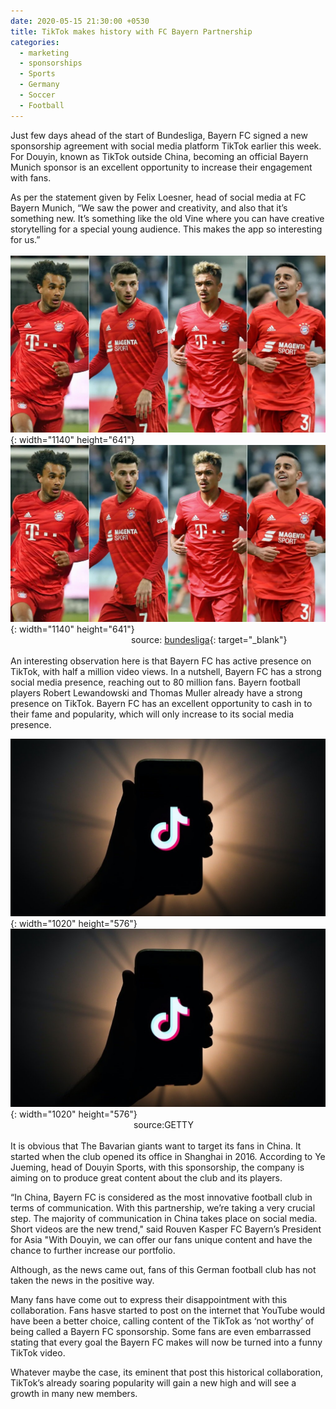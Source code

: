```yaml
---
date: 2020-05-15 21:30:00 +0530
title: TikTok makes history with FC Bayern Partnership
categories:
  - marketing
  - sponsorships
  - Sports
  - Germany
  - Soccer
  - Football
---
```


Just few days ahead of the start of Bundesliga, Bayern FC signed a new sponsorship agreement with social media platform TikTok earlier this week. For Douyin, known as TikTok outside China, becoming an official Bayern Munich sponsor is an excellent opportunity to increase their engagement with fans.

As per the statement given by Felix Loesner, head of social media at FC Bayern Munich, “We saw the power and creativity, and also that it’s something new. It’s something like the old Vine where you can have creative storytelling for a special young audience. This makes the app so interesting for us.”<br>&nbsp; &nbsp; &nbsp; &nbsp; &nbsp; &nbsp; &nbsp; &nbsp; &nbsp; &nbsp; &nbsp; &nbsp; &nbsp; &nbsp; &nbsp; &nbsp; &nbsp; &nbsp;&nbsp;![](/uploads/bayern.jpg){: width="1140" height="641"}![](/images/blog/bayern.jpg){: width="1140" height="641"}<br>&nbsp; &nbsp; &nbsp; &nbsp; &nbsp; &nbsp; &nbsp; &nbsp; &nbsp; &nbsp; &nbsp; &nbsp; &nbsp; &nbsp; &nbsp; &nbsp; &nbsp; &nbsp; &nbsp; &nbsp; &nbsp; &nbsp; &nbsp; &nbsp; &nbsp;source: [bundesliga](https://www.bundesliga.com/en/bundesliga/news/bayern-munich-president-hainer-backs-zirkzee-dajaku-batista-meier-singh-breakthrough-9894){: target="_blank"}<br><br>An interesting observation here is that Bayern FC has active presence on TikTok, with half a million video views. In a nutshell, Bayern FC has a strong social media presence, reaching out to 80 million fans. Bayern football players Robert Lewandowski and Thomas Muller already have a strong presence on TikTok. Bayern FC has an excellent opportunity to cash in to their fame and popularity, which will only increase to its social media presence.

![](/uploads/2.jpg){: width="1020" height="576"}![](/images/blog/tiktok.jpg){: width="1020" height="576"}<br>&nbsp; &nbsp; &nbsp; &nbsp; &nbsp; &nbsp; &nbsp; &nbsp; &nbsp; &nbsp; &nbsp; &nbsp; &nbsp; &nbsp; &nbsp; &nbsp; &nbsp; &nbsp; &nbsp; &nbsp; &nbsp; &nbsp; &nbsp; &nbsp; &nbsp; source:GETTY<br><br>It is obvious that The Bavarian giants want to target its fans in China. It started when the club opened its office in Shanghai in 2016. According to Ye Jueming, head of Douyin Sports, with this sponsorship, the company is aiming on to produce great content about the club and its players.

“In China, Bayern FC is considered as the most innovative football club in terms of communication. With this partnership, we’re taking a very crucial step. The majority of communication in China takes place on social media. Short videos are the new trend," said Rouven Kasper FC Bayern’s President for Asia "With Douyin, we can offer our fans unique content and have the chance to further increase our portfolio.

Although, as the news came out, fans of this German football club has not taken the news in the positive way.

Many fans have come out to express their disappointment with this collaboration. Fans hasve started to post on the internet that YouTube would have been a better choice, calling content of the TikTok as ‘not worthy’ of being called a Bayern FC sponsorship. Some fans are even embarrassed stating that every goal the Bayern FC makes will now be turned into a funny TikTok video.

Whatever maybe the case, its eminent that post this historical collaboration, TikTok’s already soaring popularity will gain a new high and will see a growth in many new members.